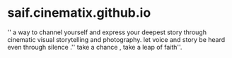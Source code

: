 # saif.cinematix.github.io
'' a way to channel yourself and express your deepest story through cinematic visual storytelling and photography. let voice and story be heard even through silence .'' take a chance , take a leap of faith''.

